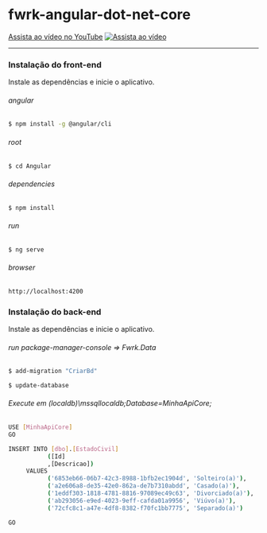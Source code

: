# fwrk-angular-dot-net-core

[Assista ao vídeo no YouTube](https://www.youtube.com/watch?v=mWZBKsMvzW0)
[![Assista ao vídeo](https://img.youtube.com/vi/mWZBKsMvzW0/0.jpg)](https://www.youtube.com/watch?v=mWZBKsMvzW0)


---

### Instalação do front-end

Instale as dependências e inicie o aplicativo.

###### angular
```sh
$ npm install -g @angular/cli
```

###### root
```sh
$ cd Angular
```

###### dependencies
```sh
$ npm install
```

###### run
```sh
$ ng serve
```

###### browser
```sh
http://localhost:4200
```

### Instalação do back-end

Instale as dependências e inicie o aplicativo.

###### run package-manager-console => Fwrk.Data
```sh
$ add-migration "CriarBd"
```
```sh
$ update-database
```

###### Execute em (localdb)\\mssqllocaldb;Database=MinhaApiCore; 

```sh
USE [MinhaApiCore]
GO

INSERT INTO [dbo].[EstadoCivil]
           ([Id]
           ,[Descricao])
     VALUES
           ('6853eb66-06b7-42c3-8988-1bfb2ec1904d', 'Solteiro(a)'),
           ('a2e606a8-de35-42e0-862a-de7b7310abdd', 'Casado(a)'),
           ('1eddf303-1818-4781-8816-97089ec49c63', 'Divorciado(a)'),
           ('ab293056-e9ed-4023-9eff-cafda01a9956', 'Viúvo(a)'),
           ('72cfc8c1-a47e-4df8-8382-f70fc1bb7775', 'Separado(a)')

GO
```
